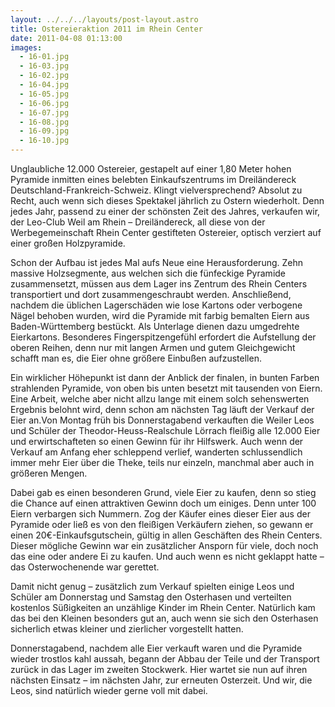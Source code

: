 ```yaml
---
layout: ../../../layouts/post-layout.astro
title: Ostereieraktion 2011 im Rhein Center
date: 2011-04-08 01:13:00
images:
  - 16-01.jpg
  - 16-03.jpg
  - 16-02.jpg
  - 16-04.jpg
  - 16-05.jpg
  - 16-06.jpg
  - 16-07.jpg
  - 16-08.jpg
  - 16-09.jpg
  - 16-10.jpg
---
```


Unglaubliche 12.000 Ostereier, gestapelt auf einer 1,80 Meter hohen Pyramide inmitten eines belebten Einkaufszentrums im Dreiländereck Deutschland-Frankreich-Schweiz. Klingt vielversprechend? Absolut zu Recht, auch wenn sich dieses Spektakel jährlich zu Ostern wiederholt. Denn jedes Jahr, passend zu einer der schönsten Zeit des Jahres, verkaufen wir, der Leo-Club Weil am Rhein – Dreiländereck, all diese von der Werbegemeinschaft Rhein Center gestifteten Ostereier, optisch verziert auf einer großen Holzpyramide.

Schon der Aufbau ist jedes Mal aufs Neue eine Herausforderung. Zehn massive Holzsegmente, aus welchen sich die fünfeckige Pyramide zusammensetzt, müssen aus dem Lager ins Zentrum des Rhein Centers transportiert und dort zusammengeschraubt werden. Anschließend, nachdem die üblichen Lagerschäden wie lose Kartons oder verbogene Nägel behoben wurden, wird die Pyramide mit farbig bemalten Eiern aus Baden-Württemberg bestückt. Als Unterlage dienen dazu umgedrehte Eierkartons. Besonderes Fingerspitzengefühl erfordert die Aufstellung der oberen Reihen, denn nur mit langen Armen und gutem Gleichgewicht schafft man es, die Eier ohne größere Einbußen aufzustellen.

Ein wirklicher Höhepunkt ist dann der Anblick der finalen, in bunten Farben strahlenden Pyramide, von oben bis unten besetzt mit tausenden von Eiern. Eine Arbeit, welche aber nicht allzu lange mit einem solch sehenswerten Ergebnis belohnt wird, denn schon am nächsten Tag läuft der Verkauf der Eier an.Von Montag früh bis Donnerstagabend verkauften die Weiler Leos und Schüler der Theodor-Heuss-Realschule Lörrach fleißig alle 12.000 Eier und erwirtschafteten so einen Gewinn für ihr Hilfswerk. Auch wenn der Verkauf am Anfang eher schleppend verlief, wanderten schlussendlich immer mehr Eier über die Theke, teils nur einzeln, manchmal aber auch in größeren Mengen.

Dabei gab es einen besonderen Grund, viele Eier zu kaufen, denn so stieg die Chance auf einen attraktiven Gewinn doch um einiges. Denn unter 100 Eiern verbargen sich Nummern. Zog der Käufer eines dieser Eier aus der Pyramide oder ließ es von den fleißigen Verkäufern ziehen, so gewann er einen 20€-Einkaufsgutschein, gültig in allen Geschäften des Rhein Centers. Dieser mögliche Gewinn war ein zusätzlicher Ansporn für viele, doch noch das eine oder andere Ei zu kaufen. Und auch wenn es nicht geklappt hatte – das Osterwochenende war gerettet.

Damit nicht genug – zusätzlich zum Verkauf spielten einige Leos und Schüler am Donnerstag und Samstag den Osterhasen und verteilten kostenlos Süßigkeiten an unzählige Kinder im Rhein Center. Natürlich kam das bei den Kleinen besonders gut an, auch wenn sie sich den Osterhasen sicherlich etwas kleiner und zierlicher vorgestellt hatten.

Donnerstagabend, nachdem alle Eier verkauft waren und die Pyramide wieder trostlos kahl aussah, begann der Abbau der Teile und der Transport zurück in das Lager im zweiten Stockwerk. Hier wartet sie nun auf ihren nächsten Einsatz – im nächsten Jahr, zur erneuten Osterzeit. Und wir, die Leos, sind natürlich wieder gerne voll mit dabei.

